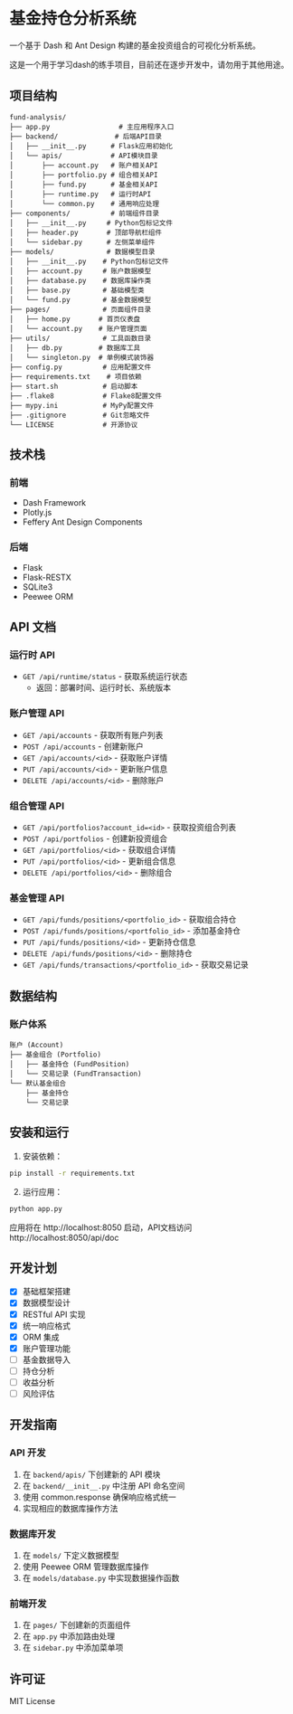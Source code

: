 # 基金持仓分析系统

一个基于 Dash 和 Ant Design 构建的基金投资组合的可视化分析系统。

这是一个用于学习dash的练手项目，目前还在逐步开发中，请勿用于其他用途。


## 项目结构

    fund-analysis/
    ├── app.py                 # 主应用程序入口
    ├── backend/              # 后端API目录
    │   ├── __init__.py      # Flask应用初始化
    │   └── apis/            # API模块目录
    │       ├── account.py   # 账户相关API
    │       ├── portfolio.py # 组合相关API
    │       ├── fund.py      # 基金相关API
    │       ├── runtime.py   # 运行时API
    │       └── common.py    # 通用响应处理
    ├── components/          # 前端组件目录
    │   ├── __init__.py     # Python包标记文件
    │   ├── header.py       # 顶部导航栏组件
    │   └── sidebar.py      # 左侧菜单组件
    ├── models/             # 数据模型目录
    │   ├── __init__.py    # Python包标记文件
    │   ├── account.py     # 账户数据模型
    │   ├── database.py    # 数据库操作类
    │   ├── base.py        # 基础模型类
    │   └── fund.py        # 基金数据模型
    ├── pages/             # 页面组件目录
    │   ├── home.py       # 首页仪表盘
    │   └── account.py    # 账户管理页面
    ├── utils/             # 工具函数目录
    │   ├── db.py         # 数据库工具
    │   └── singleton.py  # 单例模式装饰器
    ├── config.py          # 应用配置文件
    ├── requirements.txt    # 项目依赖
    ├── start.sh           # 启动脚本
    ├── .flake8            # Flake8配置文件
    ├── mypy.ini           # MyPy配置文件
    ├── .gitignore         # Git忽略文件
    └── LICENSE            # 开源协议

## 技术栈

### 前端
- Dash Framework
- Plotly.js
- Feffery Ant Design Components

### 后端
- Flask
- Flask-RESTX
- SQLite3
- Peewee ORM

## API 文档

### 运行时 API
- `GET /api/runtime/status` - 获取系统运行状态
  - 返回：部署时间、运行时长、系统版本

### 账户管理 API
- `GET /api/accounts` - 获取所有账户列表
- `POST /api/accounts` - 创建新账户
- `GET /api/accounts/<id>` - 获取账户详情
- `PUT /api/accounts/<id>` - 更新账户信息
- `DELETE /api/accounts/<id>` - 删除账户

### 组合管理 API
- `GET /api/portfolios?account_id=<id>` - 获取投资组合列表
- `POST /api/portfolios` - 创建新投资组合
- `GET /api/portfolios/<id>` - 获取组合详情
- `PUT /api/portfolios/<id>` - 更新组合信息
- `DELETE /api/portfolios/<id>` - 删除组合

### 基金管理 API
- `GET /api/funds/positions/<portfolio_id>` - 获取组合持仓
- `POST /api/funds/positions/<portfolio_id>` - 添加基金持仓
- `PUT /api/funds/positions/<id>` - 更新持仓信息
- `DELETE /api/funds/positions/<id>` - 删除持仓
- `GET /api/funds/transactions/<portfolio_id>` - 获取交易记录

## 数据结构

### 账户体系
```
账户 (Account)
├── 基金组合 (Portfolio)
│   ├── 基金持仓 (FundPosition)
│   └── 交易记录 (FundTransaction)
└── 默认基金组合
    ├── 基金持仓
    └── 交易记录
```

## 安装和运行

1. 安装依赖：
```bash
pip install -r requirements.txt
```

2. 运行应用：
```bash
python app.py
```

应用将在 http://localhost:8050 启动，API文档访问 http://localhost:8050/api/doc

## 开发计划

- [x] 基础框架搭建
- [x] 数据模型设计
- [x] RESTful API 实现
- [x] 统一响应格式
- [x] ORM 集成
- [x] 账户管理功能
- [ ] 基金数据导入
- [ ] 持仓分析
- [ ] 收益分析
- [ ] 风险评估

## 开发指南

### API 开发
1. 在 `backend/apis/` 下创建新的 API 模块
2. 在 `backend/__init__.py` 中注册 API 命名空间
3. 使用 common.response 确保响应格式统一
4. 实现相应的数据库操作方法

### 数据库开发
1. 在 `models/` 下定义数据模型
2. 使用 Peewee ORM 管理数据库操作
3. 在 `models/database.py` 中实现数据操作函数

### 前端开发
1. 在 `pages/` 下创建新的页面组件
2. 在 `app.py` 中添加路由处理
3. 在 `sidebar.py` 中添加菜单项

## 许可证

MIT License
